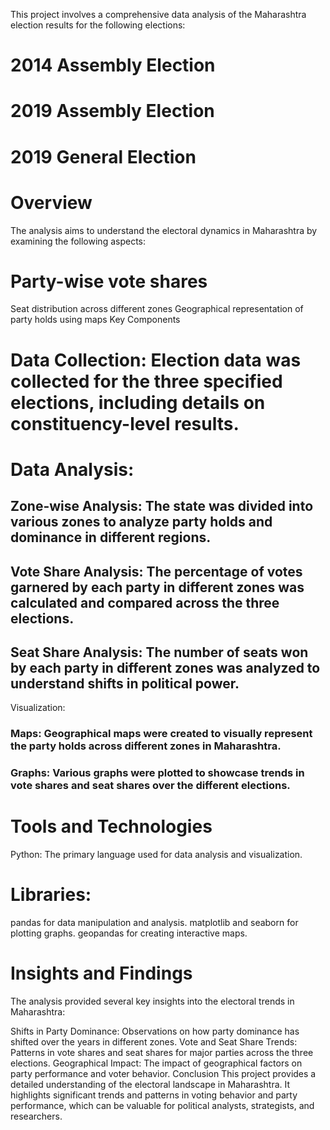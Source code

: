This project involves a comprehensive data analysis of the Maharashtra election results for the following elections:

# 2014 Assembly Election
# 2019 Assembly Election
# 2019 General Election
# Overview
  The analysis aims to understand the electoral dynamics in Maharashtra by examining the following aspects:

# Party-wise vote shares
Seat distribution across different zones
Geographical representation of party holds using maps
Key Components
# Data Collection: Election data was collected for the three specified elections, including details on constituency-level results.

# Data Analysis:

## Zone-wise Analysis: The state was divided into various zones to analyze party holds and dominance in different regions.
## Vote Share Analysis: The percentage of votes garnered by each party in different zones was calculated and compared across the three elections.
## Seat Share Analysis: The number of seats won by each party in different zones was analyzed to understand shifts in political power.
Visualization:

### Maps: Geographical maps were created to visually represent the party holds across different zones in Maharashtra.
### Graphs: Various graphs were plotted to showcase trends in vote shares and seat shares over the different elections.
# Tools and Technologies
Python: The primary language used for data analysis and visualization.

# Libraries:
pandas for data manipulation and analysis.
matplotlib and seaborn for plotting graphs.
geopandas for creating interactive maps.

# Insights and Findings
The analysis provided several key insights into the electoral trends in Maharashtra:

Shifts in Party Dominance: Observations on how party dominance has shifted over the years in different zones.
Vote and Seat Share Trends: Patterns in vote shares and seat shares for major parties across the three elections.
Geographical Impact: The impact of geographical factors on party performance and voter behavior.
Conclusion
This project provides a detailed understanding of the electoral landscape in Maharashtra. It highlights significant trends and patterns in voting behavior and party performance, which can be valuable for political analysts, strategists, and researchers.

